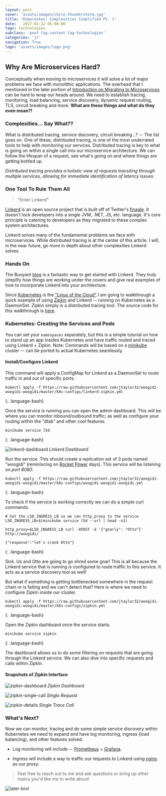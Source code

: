 ```yaml
---
layout: post
cover: 'assets/images/chile-thunderstorm.jpg'
title: 'Kubernetes: Complexities Simplified Pt. 1'
date:   2017-03-22 05:00:00
tags: technologies
subclass: 'post tag-content tag-technologies'
categories: 'jt'
navigation: True
logo: 'assets/images/logo.png'
---
```


## Why Are Microservices Hard?

Conceptually when moving to microservices it will solve a lot of major problems we face with monolithic applications. The overhead that I mentioned in the later portion of [Introduction on Migrating to Microservices](http://jt.codes/Migration-to-Microservices) can be hard to wrap our heads around. We need to establish tracing, monitoring, load balancing, service discovery, dynamic request routing, TLS, circuit breaking and more. **What are these things and what do they even mean?!**

### Complexities... Say What??

What is distributed tracing, service discovery, circuit breaking...? -- The list goes on. One of these, distributed tracing, is one of the most underrated tools to help with monitoring our services. Distributed tracing is key to what is going on within a single call into our microservice architecture. We can follow the lifespan of a request, see what's going on and where things are getting bottled up. 

_Distributed tracing provides a holistic view of requests transiting through multiple services, allowing for immediate identification of latency issues._

### One Tool To Rule Them All

> "Enter Linkerd"

[Linkerd](https://linkerd.io/) is an open source project that is built off of Twitter's [finagle](https://twitter.github.io/finagle/). It doesn't lock developers into a single JVM, .NET, JS, etc. language. It's core principle is catering to developers as they migrated to these complex system architectures.

Linkerd solves many of the fundamental problems we face with microservices. While distributed tracing is at the center of this article. I will, in the near future, go more in depth about other complexities Linkerd solves.

### Hands On

The Buoyant [blog](https://blog.buoyant.io/) is a fantastic way to get started with Linkerd. They truly simpilfy how things are working under the covers and give real examples of how to incorporate Linkerd into your architecture.

Since [Kubernetes](https://k8s.io/) is the ["Linux of the Cloud"](https://www.youtube.com/watch?v=3MyYhSnHGm0) I am going to walkthrough a quick example of using [Zipkin](http://zipkin.io/) and Linkerd -- running on Kubernetes as a DaemonSet. Zipkin simply is a distributed tracing tool. The source code for this walkthrough is [here](https://github.com/jtaylor32/woogidi-woogidi-woogidi).

### Kubernetes: Creating the Services and Pods

You can set your `namespaces` separately, but this is a simple tutorial on how to stand up an app insides Kubernetes and have traffic routed and traced using Linkerd + Zipkin. Note: Commands will be based on a [minikube](https://github.com/kubernetes/minikube) cluster -- can be ported to actual Kubernetes seamlessly.

#### Install/Configure Linkerd

This command will apply a ConfigMap for Linkerd as a DaemonSet to route traffic in and out of specific ports. 

~~~
kubectl apply -f https://raw.githubusercontent.com/jtaylor32/woogidi-woogidi-woogidi/master/k8s-configs/linkerd-zipkin.yml
~~~
{: .language-bash}

Once the service is running you can open the admin dashboard. This will be where you can monitor inbound/outbound traffic; as well as configure your routing within the "dtab" and other cool features.

~~~
minikube service l5d
~~~
{: .language-bash}

![linkerd-dashboard](./../assets/images/linkerd-dashboard.jpg)
*Linkerd Dashboard*

Run the service. This should create a replication set of 3 pods named "woogidi" (reminiscing on [Rocket Power](https://en.wikipedia.org/wiki/Rocket_Power) days). This service will be listening on _port 8080_.

~~~
kubectl apply -f https://raw.githubusercontent.com/jtaylor32/woogidi-woogidi-woogidi/master/k8s-configs/woogidi-woogidi-woogidi.yml
~~~
{: .language-bash}

To check if the service is working correctly we can do a simple curl commands. 

~~~
# Set the L5D_INGRESS_LB so we can http_proxy to the service 
L5D_INGRESS_LB=$(minikube service l5d --url | head -n1)

http_proxy=$L5D_INGRESS_LB curl -XPOST -d '{"gnarly": "Otto"}' http://woogidi/

{"response":"let's crank Otto"}
~~~
{: .language-bash}

Sick. Us and Otto are going to go shred some gnar! This is all because the Linkerd service that is running is configured to route traffic to this service. It acts as a service discovery tool as well!

But what if something is getting bottlenecked somewhere in the request chain or is failing and we can't detect that? Here is where we need to configure Zipkin inside our cluster.

~~~
kubectl apply -f https://raw.githubusercontent.com/jtaylor32/woogidi-woogidi-woogidi/master/k8s-configs/zipkin.yml
~~~
{: .language-bash}

Open the Zipkin dashboard once the service starts.

~~~
minikube service zipkin
~~~
{: .language-bash}

The dashboard allows us to do some filtering on requests that are going through the Linkerd service. We can also dive into specific requests and calls within Zipkin.

#### Snapshots of Zipkin Interface

![zipkin-dashboard](./../assets/images/zipkin-dashboard.jpg)
*Zipkin Dashboard*

![zipkin-single-call](./../assets/images/zipkin-single-call.jpg)
*Single Request*

![zipkin-details](./../assets/images/zipkin-details.jpg)
*Single Trace Call*

### What's Next?

Now we can monitor, tracing and do some simple service discovery within Kubernetes we need to expand and have log monitoring, ingress (load balancing), and other features solved. 

- Log monitoring will include -- [Prometheus](https://github.com/prometheus) + [Grafana](https://github.com/grafana/grafana).

- Ingress will include a way to traffic our requests to Linkerd using [nginx](https://github.com/nginx/nginx) as our proxy.

> Feel free to reach out to me and ask questions or bring up other topics you'd like me to write about! 

![later-bro!](./../assets/images/tito-later.jpg)
